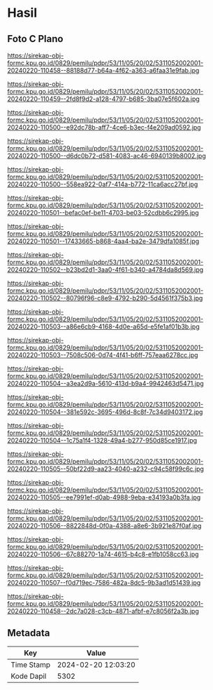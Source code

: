 # Hasil

## Foto C Plano

https://sirekap-obj-formc.kpu.go.id/0829/pemilu/pdpr/53/11/05/20/02/5311052002001-20240220-110458--88188d77-b64a-4f62-a363-a6faa31e9fab.jpg

https://sirekap-obj-formc.kpu.go.id/0829/pemilu/pdpr/53/11/05/20/02/5311052002001-20240220-110459--2fd8f9d2-a128-4797-b685-3ba07e5f602a.jpg

https://sirekap-obj-formc.kpu.go.id/0829/pemilu/pdpr/53/11/05/20/02/5311052002001-20240220-110500--e92dc78b-aff7-4ce6-b3ec-f4e209ad0592.jpg

https://sirekap-obj-formc.kpu.go.id/0829/pemilu/pdpr/53/11/05/20/02/5311052002001-20240220-110500--d6dc0b72-d581-4083-ac46-6940139b8002.jpg

https://sirekap-obj-formc.kpu.go.id/0829/pemilu/pdpr/53/11/05/20/02/5311052002001-20240220-110500--558ea922-0af7-414a-b772-11ca6acc27bf.jpg

https://sirekap-obj-formc.kpu.go.id/0829/pemilu/pdpr/53/11/05/20/02/5311052002001-20240220-110501--befac0ef-be11-4703-be03-52cdbb6c2995.jpg

https://sirekap-obj-formc.kpu.go.id/0829/pemilu/pdpr/53/11/05/20/02/5311052002001-20240220-110501--17433665-b868-4aa4-ba2e-3479dfa1085f.jpg

https://sirekap-obj-formc.kpu.go.id/0829/pemilu/pdpr/53/11/05/20/02/5311052002001-20240220-110502--b23bd2d1-3aa0-4f61-b340-a4784da8d569.jpg

https://sirekap-obj-formc.kpu.go.id/0829/pemilu/pdpr/53/11/05/20/02/5311052002001-20240220-110502--80796f96-c8e9-4792-b290-5d4561f375b3.jpg

https://sirekap-obj-formc.kpu.go.id/0829/pemilu/pdpr/53/11/05/20/02/5311052002001-20240220-110503--a86e6cb9-4168-4d0e-a65d-e5fe1af01b3b.jpg

https://sirekap-obj-formc.kpu.go.id/0829/pemilu/pdpr/53/11/05/20/02/5311052002001-20240220-110503--7508c506-0d74-4f41-b6ff-757eaa6278cc.jpg

https://sirekap-obj-formc.kpu.go.id/0829/pemilu/pdpr/53/11/05/20/02/5311052002001-20240220-110504--a3ea2d9a-5610-413d-b9a4-9942463d5471.jpg

https://sirekap-obj-formc.kpu.go.id/0829/pemilu/pdpr/53/11/05/20/02/5311052002001-20240220-110504--381e592c-3695-496d-8c8f-7c34d9403172.jpg

https://sirekap-obj-formc.kpu.go.id/0829/pemilu/pdpr/53/11/05/20/02/5311052002001-20240220-110504--1c75a1f4-1328-49a4-b277-950d85ce1917.jpg

https://sirekap-obj-formc.kpu.go.id/0829/pemilu/pdpr/53/11/05/20/02/5311052002001-20240220-110505--50bf22d9-aa23-4040-a232-c94c58f99c6c.jpg

https://sirekap-obj-formc.kpu.go.id/0829/pemilu/pdpr/53/11/05/20/02/5311052002001-20240220-110505--ee7991ef-d0ab-4988-9eba-e34193a0b3fa.jpg

https://sirekap-obj-formc.kpu.go.id/0829/pemilu/pdpr/53/11/05/20/02/5311052002001-20240220-110506--8822848d-0f0a-4388-a8e6-3b921e87f0af.jpg

https://sirekap-obj-formc.kpu.go.id/0829/pemilu/pdpr/53/11/05/20/02/5311052002001-20240220-110506--67c88270-1a74-4615-b4c8-e1fb1058cc63.jpg

https://sirekap-obj-formc.kpu.go.id/0829/pemilu/pdpr/53/11/05/20/02/5311052002001-20240220-110507--f0d719ec-7586-482a-8dc5-9b3ad1d51439.jpg

https://sirekap-obj-formc.kpu.go.id/0829/pemilu/pdpr/53/11/05/20/02/5311052002001-20240220-110458--2dc7a028-c3cb-4871-afbf-e7c8056f2a3b.jpg


## Metadata

| Key        | Value               |
| ---------- | ------------------- |
| Time Stamp | 2024-02-20 12:03:20 |
| Kode Dapil | 5302                |




